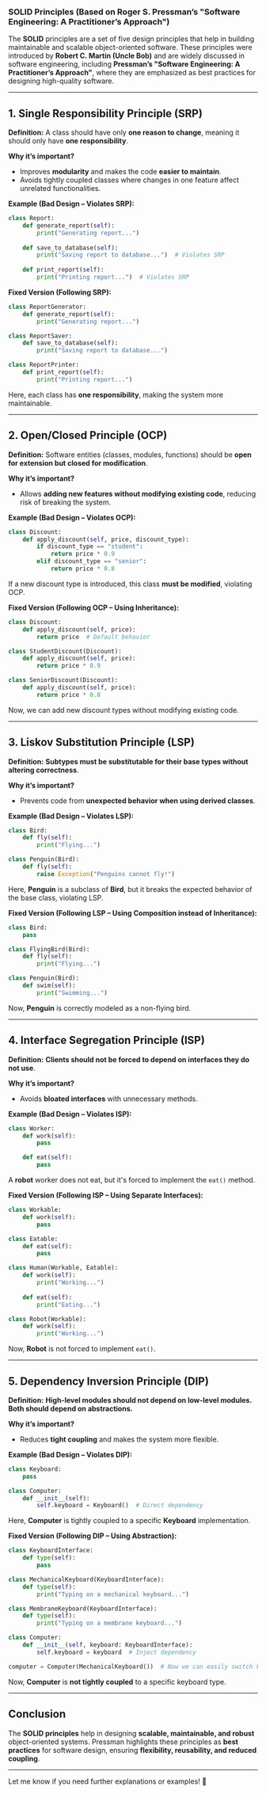 ### **SOLID Principles (Based on Roger S. Pressman’s "Software Engineering: A Practitioner’s Approach")**  

The **SOLID** principles are a set of five design principles that help in building maintainable and scalable object-oriented software. These principles were introduced by **Robert C. Martin (Uncle Bob)** and are widely discussed in software engineering, including **Pressman’s "Software Engineering: A Practitioner’s Approach"**, where they are emphasized as best practices for designing high-quality software.  

---

## **1. Single Responsibility Principle (SRP)**
**Definition:** A class should have only **one reason to change**, meaning it should only have **one responsibility**.  

**Why it’s important?**  
- Improves **modularity** and makes the code **easier to maintain**.  
- Avoids tightly coupled classes where changes in one feature affect unrelated functionalities.  

**Example (Bad Design – Violates SRP):**
```python
class Report:
    def generate_report(self):
        print("Generating report...")
    
    def save_to_database(self):
        print("Saving report to database...")  # Violates SRP
    
    def print_report(self):
        print("Printing report...")  # Violates SRP
```
**Fixed Version (Following SRP):**
```python
class ReportGenerator:
    def generate_report(self):
        print("Generating report...")

class ReportSaver:
    def save_to_database(self):
        print("Saving report to database...")

class ReportPrinter:
    def print_report(self):
        print("Printing report...")
```
Here, each class has **one responsibility**, making the system more maintainable.  

---

## **2. Open/Closed Principle (OCP)**
**Definition:** Software entities (classes, modules, functions) should be **open for extension but closed for modification**.  

**Why it’s important?**  
- Allows **adding new features without modifying existing code**, reducing risk of breaking the system.  

**Example (Bad Design – Violates OCP):**
```python
class Discount:
    def apply_discount(self, price, discount_type):
        if discount_type == "student":
            return price * 0.9
        elif discount_type == "senior":
            return price * 0.8
```
If a new discount type is introduced, this class **must be modified**, violating OCP.  

**Fixed Version (Following OCP – Using Inheritance):**
```python
class Discount:
    def apply_discount(self, price):
        return price  # Default behavior

class StudentDiscount(Discount):
    def apply_discount(self, price):
        return price * 0.9

class SeniorDiscount(Discount):
    def apply_discount(self, price):
        return price * 0.8
```
Now, we can add new discount types without modifying existing code.  

---

## **3. Liskov Substitution Principle (LSP)**
**Definition:** **Subtypes must be substitutable for their base types without altering correctness**.  

**Why it’s important?**  
- Prevents code from **unexpected behavior when using derived classes**.  

**Example (Bad Design – Violates LSP):**
```python
class Bird:
    def fly(self):
        print("Flying...")

class Penguin(Bird):
    def fly(self):
        raise Exception("Penguins cannot fly!")
```
Here, **Penguin** is a subclass of **Bird**, but it breaks the expected behavior of the base class, violating LSP.  

**Fixed Version (Following LSP – Using Composition instead of Inheritance):**
```python
class Bird:
    pass

class FlyingBird(Bird):
    def fly(self):
        print("Flying...")

class Penguin(Bird):
    def swim(self):
        print("Swimming...")
```
Now, **Penguin** is correctly modeled as a non-flying bird.  

---

## **4. Interface Segregation Principle (ISP)**
**Definition:** **Clients should not be forced to depend on interfaces they do not use**.  

**Why it’s important?**  
- Avoids **bloated interfaces** with unnecessary methods.  

**Example (Bad Design – Violates ISP):**
```python
class Worker:
    def work(self):
        pass

    def eat(self):
        pass
```
A **robot** worker does not eat, but it's forced to implement the `eat()` method.  

**Fixed Version (Following ISP – Using Separate Interfaces):**
```python
class Workable:
    def work(self):
        pass

class Eatable:
    def eat(self):
        pass

class Human(Workable, Eatable):
    def work(self):
        print("Working...")
    
    def eat(self):
        print("Eating...")

class Robot(Workable):
    def work(self):
        print("Working...")
```
Now, **Robot** is not forced to implement `eat()`.  

---

## **5. Dependency Inversion Principle (DIP)**
**Definition:** **High-level modules should not depend on low-level modules. Both should depend on abstractions.**  

**Why it’s important?**  
- Reduces **tight coupling** and makes the system more flexible.  

**Example (Bad Design – Violates DIP):**
```python
class Keyboard:
    pass

class Computer:
    def __init__(self):
        self.keyboard = Keyboard()  # Direct dependency
```
Here, **Computer** is tightly coupled to a specific **Keyboard** implementation.  

**Fixed Version (Following DIP – Using Abstraction):**
```python
class KeyboardInterface:
    def type(self):
        pass

class MechanicalKeyboard(KeyboardInterface):
    def type(self):
        print("Typing on a mechanical keyboard...")

class MembraneKeyboard(KeyboardInterface):
    def type(self):
        print("Typing on a membrane keyboard...")

class Computer:
    def __init__(self, keyboard: KeyboardInterface):
        self.keyboard = keyboard  # Inject dependency

computer = Computer(MechanicalKeyboard())  # Now we can easily switch keyboards!
```
Now, **Computer** is **not tightly coupled** to a specific keyboard type.  

---

## **Conclusion**
The **SOLID principles** help in designing **scalable, maintainable, and robust** object-oriented systems. Pressman highlights these principles as **best practices** for software design, ensuring **flexibility, reusability, and reduced coupling**.  

---

Let me know if you need further explanations or examples! 🚀
